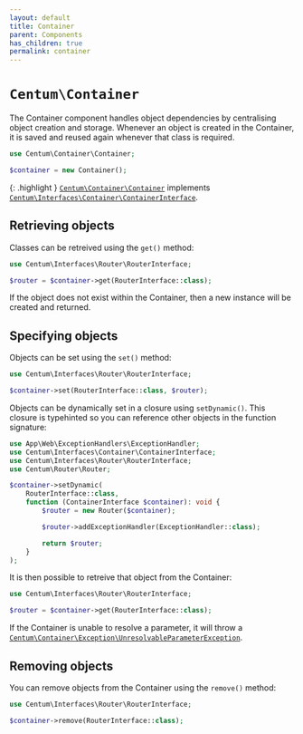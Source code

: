 ```yaml
---
layout: default
title: Container
parent: Components
has_children: true
permalink: container
---
```




# `Centum\Container`

The Container component handles object dependencies by centralising object creation and storage.
Whenever an object is created in the Container, it is saved and reused again whenever that class is required.

```php
use Centum\Container\Container;

$container = new Container();
```

{: .highlight }
[`Centum\Container\Container`](https://github.com/SidRoberts/centum/blob/development/src/Container/Container.php) implements [`Centum\Interfaces\Container\ContainerInterface`](https://github.com/SidRoberts/centum/blob/development/src/Interfaces/Container/ContainerInterface.php).



## Retrieving objects

Classes can be retreived using the `get()` method:

```php
use Centum\Interfaces\Router\RouterInterface;

$router = $container->get(RouterInterface::class);
```

If the object does not exist within the Container, then a new instance will be created and returned.



## Specifying objects

Objects can be set using the `set()` method:

```php
use Centum\Interfaces\Router\RouterInterface;

$container->set(RouterInterface::class, $router);
```

Objects can be dynamically set in a closure using `setDynamic()`.
This closure is typehinted so you can reference other objects in the function signature:

```php
use App\Web\ExceptionHandlers\ExceptionHandler;
use Centum\Interfaces\Container\ContainerInterface;
use Centum\Interfaces\Router\RouterInterface;
use Centum\Router\Router;

$container->setDynamic(
    RouterInterface::class,
    function (ContainerInterface $container): void {
        $router = new Router($container);

        $router->addExceptionHandler(ExceptionHandler::class);

        return $router;
    }
);
```

It is then possible to retreive that object from the Container:

```php
use Centum\Interfaces\Router\RouterInterface;

$router = $container->get(RouterInterface::class);
```

If the Container is unable to resolve a parameter, it will throw a [`Centum\Container\Exception\UnresolvableParameterException`](https://github.com/SidRoberts/centum/blob/development/src/Container/Exception/UnresolvableParameterException.php).



## Removing objects

You can remove objects from the Container using the `remove()` method:

```php
use Centum\Interfaces\Router\RouterInterface;

$container->remove(RouterInterface::class);
```
